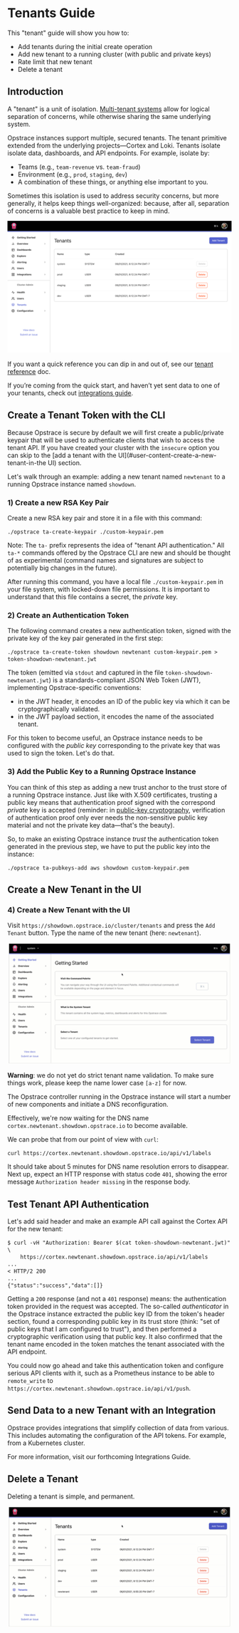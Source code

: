 # Tenants Guide

This "tenant" guide will show you how to:

* Add tenants during the initial create operation
* Add new tenant to a running cluster (with public and private keys)
* Rate limit that new tenant
* Delete a tenant

## Introduction

A "tenant" is a unit of isolation.
[Multi-tenant systems](https://en.wikipedia.org/wiki/Multitenancy) allow for logical separation of concerns, while otherwise sharing the same underlying system.

Opstrace instances support multiple, secured tenants.
The tenant primitive extended from the underlying projects—Cortex and Loki.
Tenants isolate isolate data, dashboards, and API endpoints.
For example, isolate by:

* Teams (e.g., `team-revenue` vs. `team-fraud`)
* Environment (e.g., `prod`, `staging`, `dev`)
* A combination of these things, or anything else important to you.

Sometimes this isolation is used to address security concerns, but more generally, it helps keep things well-organized: because, after all, separation of concerns is a valuable best practice to keep in mind.

![tenant overview page](../../assets/tenants-guide-overview-1.png)

If you want a quick reference you can dip in and out of, see our [tenant reference](../../references/tenants.md) doc.

If you’re coming from the quick start, and haven’t yet sent data to one of your tenants, check out [integrations guide](../user/integrations.md).

## Create a Tenant Token with the CLI

Because Opstrace is secure by default we will first create a public/private keypair that will be used to authenticate clients that wish to access the tenant API.
If you have created your cluster with the `insecure` option you can skip to the [add a tenant with the UI](#user-content-create-a-new-tenant-in-the UI) section.

Let's walk through an example:  adding a new tenant named `newtenant` to a running Opstrace instance named `showdown`.

### 1) Create a new RSA Key Pair

Create a new RSA key pair and store it in a file with this command:

```text
./opstrace ta-create-keypair ./custom-keypair.pem
```

Note: The `ta-` prefix represents the idea of "tenant API authentication." All
`ta-*` commands offered by the Opstrace CLI are new and should be thought of as
experimental (command names and signatures are subject to potentially big
changes in the future).

After running this command, you have a local file `./custom-keypair.pem` in your
file system, with locked-down file permissions.
It is important to understand
that this file contains a secret, the _private_ key.

### 2) Create an Authentication Token

The following command creates a new authentication token, signed with the
private key of the key pair generated in the first step:

```text
./opstrace ta-create-token showdown newtenant custom-keypair.pem > token-showdown-newtenant.jwt
```

The token (emitted via `stdout` and captured in the file
`token-showdown-newtenant.jwt`) is a standards-compliant JSON Web Token (JWT),
implementing Opstrace-specific conventions:

* in the JWT header, it encodes an ID of the public key via which it can be
  cryptographically validated.
* in the JWT payload section, it encodes the name of the associated tenant.

For this token to become useful, an Opstrace instance needs to be configured
with the _public key_ corresponding to the private key that was used to sign the
token.
Let's do that.

### 3) Add the Public Key to a Running Opstrace Instance

You can think of this step as adding a new trust anchor to the trust store of a
running Opstrace instance.
Just like with X.509 certificates, trusting a public
key means that authentication proof signed with the correspond _private_ key is
accepted (reminder: in
[public-key cryptography](https://en.wikipedia.org/wiki/Public-key_cryptography),
verification of authentication proof only ever needs the non-sensitive public
key material and not the private key data—that's the beauty).

So, to make an existing Opstrace instance _trust_ the authentication token
generated in the previous step, we have to put the public key into the instance:

```text
./opstrace ta-pubkeys-add aws showdown custom-keypair.pem
```

## Create a New Tenant in the UI

### 4) Create a New Tenant with the UI

Visit `https://showdown.opstrace.io/cluster/tenants` and press the `Add Tenant` button.
Type the name of the new tenant (here: `newtenant`).

![add tenant gif](../../assets/tenants-guide-add.gif)

**Warning**: we do not yet do strict tenant name validation.
To make sure things
work, please keep the name lower case `[a-z]` for now.

The Opstrace controller running in the Opstrace instance will start a number of new components and initiate a DNS reconfiguration.

Effectively, we're now waiting for the DNS name
`cortex.newtenant.showdown.opstrace.io` to become available.

We can probe that from our point of view with `curl`:

```text
curl https://cortex.newtenant.showdown.opstrace.io/api/v1/labels
```

It should take about 5 minutes for DNS name resolution errors to disappear.
Next
up, expect an HTTP response with status code `401`, showing the error message
`Authorization header missing` in the response body.

## Test Tenant API Authentication

Let's add said header and make an example API call against the Cortex API for
the new tenant:

```text
$ curl -vH "Authorization: Bearer $(cat token-showdown-newtenant.jwt)" \
    https://cortex.newtenant.showdown.opstrace.io/api/v1/labels
...
< HTTP/2 200
...
{"status":"success","data":[]}
```

Getting a `200` response (and not a `401` response) means: the authentication
token provided in the request was accepted.
The so-called _authenticator_ in the
Opstrace instance extracted the public key ID from the token's header section,
found a corresponding public key in its trust store (think: "set of public keys
that I am configured to trust"), and then performed a cryptographic verification
using that public key.
It also confirmed that the tenant name encoded in the
token matches the tenant associated with the API endpoint.

You could now go ahead and take this authentication token and configure serious
API clients with it, such as a Prometheus instance to be able to `remote_write`
to `https://cortex.newtenant.showdown.opstrace.io/api/v1/push`.

## Send Data to a new Tenant with an Integration

Opstrace provides integrations that simplify collection of data from various.
This includes automating the configuration of the API tokens.
For example, from a Kubernetes cluster.

For more information, visit our forthcoming Integrations Guide.

## Delete a Tenant

Deleting a tenant is simple, and permanent.

![deleting a tenant gif](../../assets/tenants-guide-delete.gif)
